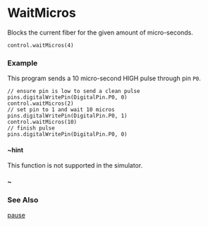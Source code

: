 # WaitMicros

Blocks the current fiber for the given amount of micro-seconds.

```sig
control.waitMicros(4)
```

### Example

This program sends a 10 micro-second HIGH pulse through pin `P0`.

```blocks
// ensure pin is low to send a clean pulse
pins.digitalWritePin(DigitalPin.P0, 0)
control.waitMicros(2)
// set pin to 1 and wait 10 micros
pins.digitalWritePin(DigitalPin.P0, 1)
control.waitMicros(10)
// finish pulse
pins.digitalWritePin(DigitalPin.P0, 0)
```

#### ~hint

This function is not supported in the simulator.

#### ~

### See Also

[pause](/reference/basic/pause)